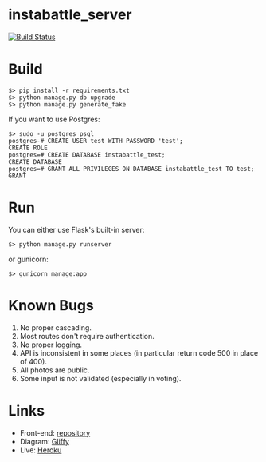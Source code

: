 # instabattle_server

[![Build Status](https://travis-ci.org/StoriesClass/instabattle_server.svg?branch=master)](https://travis-ci.org/StoriesClass/instabattle_server)

# Build

```
$> pip install -r requirements.txt
$> python manage.py db upgrade
$> python manage.py generate_fake
```

If you want to use Postgres:
```
$> sudo -u postgres psql
postgres-# CREATE USER test WITH PASSWORD 'test';
CREATE ROLE
postgres=# CREATE DATABASE instabattle_test;
CREATE DATABASE
postgres=# GRANT ALL PRIVILEGES ON DATABASE instabattle_test TO test;
GRANT
```

# Run
You can either use Flask's built-in server:

```
$> python manage.py runserver
```
or gunicorn:
```
$> gunicorn manage:app
```

# Known Bugs
1. No proper cascading.
2. Most routes don't require authentication.
3. No proper logging.
4. API is inconsistent in some places (in particular return code 500 in place of 400).
5. All photos are public.
6. Some input is not validated (especially in voting).

# Links
* Front-end: [repository][1]
* Diagram: [Gliffy][2]
* Live: [Heroku][3]


[1]: https://github.com/StoriesClass/instabattle
[2]: https://www.gliffy.com/go/publish/11338561
[3]: https://instabattle2.herokuapp.com

